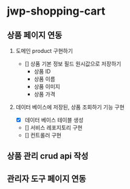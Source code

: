 # jwp-shopping-cart

## 상품 페이지 연동
1. 도메인 product 구현하기
   - [] 상품 기본 정보 필드 원시값으로 저장하기 
     - 상품 ID
     - 상품 이름
     - 상품 이미지
     - 상품 가격
  
2. 데이터 베이스에 저장된, 상품 조회하기 기능 구현
      - [x] 데이터 베이스 테이블 생성
      - [] 서비스 레포지토리 구현
      - [] 컨트롤러 구현

## 상품 관리 crud api 작성


## 관리자 도구 페이지 연동

